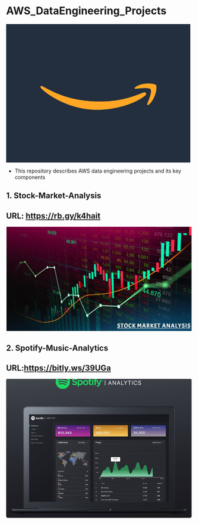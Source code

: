 # AWS_DataEngineering_Projects
<img align="center" alt="coding" width="500" src="https://github.com/Shoaib9288/AWS_DataEngineering_Projects/blob/main/Amazon%20Web%20Services.gif">

- This repository describes AWS data engineering projects and its key components

## 1. Stock-Market-Analysis
## URL: https://rb.gy/k4hait
![logo](https://github.com/Shoaib9288/AWS_DataEngineering_Projects/blob/main/stock-market-kafka-data-engineering-project/Stock%20Market%20Analysis.JPG)

## 2. Spotify-Music-Analytics
## URL:https://bitly.ws/39UGa
![logo](https://github.com/Shoaib9288/AWS_DataEngineering_Projects/blob/main/spotify-etl-aws-data-pipeline-project/Spotify_Analytics.JPG)
